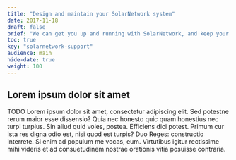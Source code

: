 ```yaml
---
title: "Design and maintain your SolarNetwork system"
date: 2017-11-18
draft: false
brief: "We can get you up and running with SolarNetwork, and keep your nodes operating long term."
toc: true
key: "solarnetwork-support"
audience: main
hide-date: true
weight: 100
---
```

## Lorem ipsum dolor sit amet

TODO Lorem ipsum dolor sit amet, consectetur adipiscing elit. Sed potestne rerum maior esse dissensio?
Quia nec honesto quic quam honestius nec turpi turpius. Sin aliud quid voles, postea. Efficiens dici
potest. Primum cur ista res digna odio est, nisi quod est turpis? Duo Reges: constructio interrete.
Si enim ad populum me vocas, eum. Virtutibus igitur rectissime mihi videris et ad consuetudinem
nostrae orationis vitia posuisse contraria.
